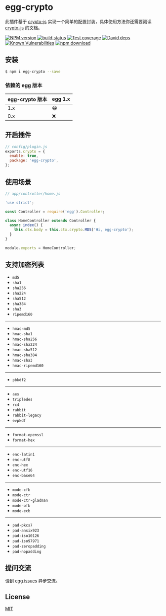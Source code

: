 # egg-crypto

此插件基于 [crypto-js](https://github.com/brix/crypto-js) 实现一个简单的配置封装，具体使用方法你还需要阅读 [crypto-js](https://github.com/brix/crypto-js) 的文档。

[![NPM version][npm-image]][npm-url]
[![build status][travis-image]][travis-url]
[![Test coverage][codecov-image]][codecov-url]
[![David deps][david-image]][david-url]
[![Known Vulnerabilities][snyk-image]][snyk-url]
[![npm download][download-image]][download-url]

[npm-image]: https://img.shields.io/npm/v/egg-crypto.svg?style=flat-square
[npm-url]: https://npmjs.org/package/egg-crypto
[travis-image]: https://img.shields.io/travis/eggjs/egg-crypto.svg?style=flat-square
[travis-url]: https://travis-ci.org/eggjs/egg-crypto
[codecov-image]: https://img.shields.io/codecov/c/github/eggjs/egg-crypto.svg?style=flat-square
[codecov-url]: https://codecov.io/github/eggjs/egg-crypto?branch=master
[david-image]: https://img.shields.io/david/eggjs/egg-crypto.svg?style=flat-square
[david-url]: https://david-dm.org/eggjs/egg-crypto
[snyk-image]: https://snyk.io/test/npm/egg-crypto/badge.svg?style=flat-square
[snyk-url]: https://snyk.io/test/npm/egg-crypto
[download-image]: https://img.shields.io/npm/dm/egg-crypto.svg?style=flat-square
[download-url]: https://npmjs.org/package/egg-crypto

## 安装

```bash
$ npm i egg-crypto --save
```

### 依赖的 egg 版本

egg-crypto 版本 | egg 1.x
--- | ---
1.x | 😁
0.x | ❌

## 开启插件

```js
// config/plugin.js
exports.crypto = {
  enable: true,
  package: 'egg-crypto',
};
```

## 使用场景
```js
// app/controller/home.js

'use strict';

const Controller = require('egg').Controller;

class HomeController extends Controller {
  async index() {
    this.ctx.body = this.ctx.crypto.MD5('Hi, egg-crypto');
  }
}

module.exports = HomeController;

```


## 支持加密列表

- ```md5```
- ```sha1```
- ```sha256```
- ```sha224```
- ```sha512```
- ```sha384```
- ```sha3```
- ```ripemd160```

---

- ```hmac-md5```
- ```hmac-sha1```
- ```hmac-sha256```
- ```hmac-sha224```
- ```hmac-sha512```
- ```hmac-sha384```
- ```hmac-sha3```
- ```hmac-ripemd160```

---

- ```pbkdf2```

---

- ```aes```
- ```tripledes```
- ```rc4```
- ```rabbit```
- ```rabbit-legacy```
- ```evpkdf```

---

- ```format-openssl```
- ```format-hex```

---

- ```enc-latin1```
- ```enc-utf8```
- ```enc-hex```
- ```enc-utf16```
- ```enc-base64```

---

- ```mode-cfb```
- ```mode-ctr```
- ```mode-ctr-gladman```
- ```mode-ofb```
- ```mode-ecb```

---

- ```pad-pkcs7```
- ```pad-ansix923```
- ```pad-iso10126```
- ```pad-iso97971```
- ```pad-zeropadding```
- ```pad-nopadding```





## 提问交流

请到 [egg issues](https://github.com/eggjs/egg/issues) 异步交流。

## License

[MIT](LICENSE)
